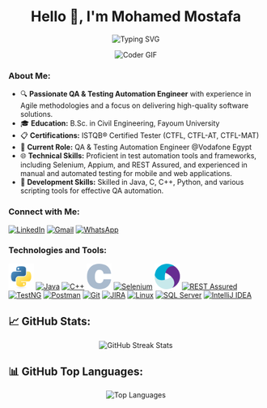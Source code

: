 <h1 align="center">Hello 👋, I'm Mohamed Mostafa</h1>

<p align="center">
 <a><img src="https://readme-typing-svg.herokuapp.com?font=Calibri&weight=275&size=40&duration=4000&pause=500&color=F7E124&center=true&vCenter=true&width=600&lines=QA+%26+Testing+Automation+Engineer" alt="Typing SVG" /></a>
</p>

<div align="center">
  <img src="https://media.giphy.com/media/Ll22OhMLAlVDb8UQWe/giphy.gif" alt="Coder GIF">
</div>

<h3 align="left">About Me:</h3>
<ul>
  <li>🔍 <strong>Passionate QA & Testing Automation Engineer</strong> with experience in Agile methodologies and a focus on delivering high-quality software solutions.</li>
  <li>🎓 <strong>Education:</strong> B.Sc. in Civil Engineering, Fayoum University</li>
  <li>📋 <strong>Certifications:</strong> ISTQB® Certified Tester (CTFL, CTFL-AT, CTFL-MAT)</li>
  <li>💼 <strong>Current Role:</strong> QA & Testing Automation Engineer @Vodafone Egypt</li>
  <li>🌐 <strong>Technical Skills:</strong> Proficient in test automation tools and frameworks, including Selenium, Appium, and REST Assured, and experienced in manual and automated testing for mobile and web applications.</li>
  <li>🔧 <strong>Development Skills:</strong> Skilled in Java, C, C++, Python, and various scripting tools for effective QA automation.</li>
</ul>

<h3 align="left">Connect with Me:</h3>
<p align="left">
  <a href="https://www.linkedin.com/in/mochxd/" target="_blank"><img src="https://cdn.jsdelivr.net/gh/devicons/devicon/icons/linkedin/linkedin-original.svg" alt="LinkedIn" height="50" width="50" /></a>
  <a href="mailto:mohameddmostafa98@gmail.com" target="_blank"><img src="https://img.icons8.com/color/48/000000/gmail.png" alt="Gmail" height="50" width="50" /></a>
  <a href="http://wa.me/+201011818952" target="_blank"><img src="https://upload.wikimedia.org/wikipedia/commons/6/6b/WhatsApp.svg" alt="WhatsApp" height="50" width="50" /></a>
</p>

<h3 align="left">Technologies and Tools:</h3>
<p>
  <a href="https://www.python.org"><img src="https://raw.githubusercontent.com/devicons/devicon/master/icons/python/python-original.svg" alt="Python" width="50" height="50"/></a>
  <a href="https://www.java.com/en/"><img src="https://cdn-icons-png.flaticon.com/512/226/226777.png" alt="Java" width="50" height="50"/></a>
  <a href="https://www.w3schools.com/cpp/"><img src="https://user-images.githubusercontent.com/25181517/192106073-90fffafe-3562-4ff9-a37e-c77a2da0ff58.png" alt="C++" width="50" height="50"/></a>
  <a href="https://www.cprogramming.com/"><img src="https://raw.githubusercontent.com/devicons/devicon/master/icons/c/c-original.svg" alt="C" width="50" height="50"/></a>
  <a href="https://www.selenium.dev/"><img src="https://miro.medium.com/v2/resize:fit:1400/1*musVE9e4bgjTWeoRmc-P_w.png" alt="Selenium" width="50" height="50"/></a>
  <a href="https://appium.io/"><img src="https://github.com/Mochxd/Mochxd/blob/main/appium.1021x1024.png" alt="Appium" width="50" height="50"/></a>
  <a href="https://rest-assured.io/"><img src="https://avatars.githubusercontent.com/u/19369327?s=200&v=4" alt="REST Assured" width="50" height="50"/></a>
  <a href="https://testng.org/"><img src="https://howtodoinjava.com/wp-content/uploads/2014/12/TestNG.png" alt="TestNG" width="50" height="50"/></a>
  <a href="https://www.postman.com/"><img src="https://www.svgrepo.com/show/354202/postman-icon.svg" alt="Postman" width="50" height="50"/></a>
  <a href="https://git-scm.com/"><img src="https://upload.wikimedia.org/wikipedia/commons/3/3f/Git_icon.svg" alt="Git" width="40" height="40"/></a>
  <a href="https://www.atlassian.com/software/jira"><img src="https://user-images.githubusercontent.com/25181517/183912952-83784e94-629d-4c34-a961-ae2ae795b662.png" alt="JIRA" width="50" height="50"/></a>
  <a href="https://www.linux.org/"><img src="https://github.com/marwin1991/profile-technology-icons/assets/76662862/2481dc48-be6b-4ebb-9e8c-3b957efe69fa" alt="Linux" width="50" height="50"/></a>
  <a href="https://www.microsoft.com/en-us/sql-server/sql-server-downloads"><img src="https://github.com/marwin1991/profile-technology-icons/assets/19180175/3b371807-db7c-45b4-8720-c0cfc901680a" alt="SQL Server" width="50" height="50"/></a>
  <a href="https://www.jetbrains.com/idea/"><img src="https://upload.wikimedia.org/wikipedia/commons/thumb/9/9c/IntelliJ_IDEA_Icon.svg/2048px-IntelliJ_IDEA_Icon.svg.png" alt="IntelliJ IDEA" width="50" height="50"/></a>
</p>
<h2 align="left">📈 GitHub Stats:</h2>
<p align="center">
  <img src="https://streak-stats.demolab.com?user=Mochxd&theme=dark&hide_border=true" alt="GitHub Streak Stats" />
</p>

<h2 align="left">📊 GitHub Top Languages:</h2>
<p align="center">
  <img src="https://github-readme-stats.vercel.app/api/top-langs/?username=Mochxd&layout=compact&theme=radical" alt="Top Languages" />
</p>

